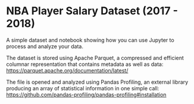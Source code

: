 # NBA Player Salary Dataset (2017 - 2018)

A simple dataset and notebook showing how you can use 
Jupyter to process and analyze your data.

The dataset is stored using Apache Parquet, a compressed and 
efficient columnar representation that contains metadata as well as data:  
https://parquet.apache.org/documentation/latest/

The file is opened and analyzed using Pandas Profiling, an external library 
producing an array of statistical information in one simple call:  
https://github.com/pandas-profiling/pandas-profiling#installation
